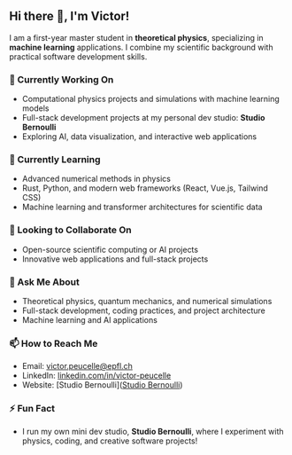 ## Hi there 👋, I'm Victor!

I am a first-year master student in **theoretical physics**, specializing in **machine learning** applications. I combine my scientific background with practical software development skills.  

### 🔭 Currently Working On
- Computational physics projects and simulations with machine learning models  
- Full-stack development projects at my personal dev studio: **Studio Bernoulli**  
- Exploring AI, data visualization, and interactive web applications  

### 🌱 Currently Learning
- Advanced numerical methods in physics  
- Rust, Python, and modern web frameworks (React, Vue.js, Tailwind CSS)  
- Machine learning and transformer architectures for scientific data  

### 👯 Looking to Collaborate On
- Open-source scientific computing or AI projects  
- Innovative web applications and full-stack projects  

### 💬 Ask Me About
- Theoretical physics, quantum mechanics, and numerical simulations  
- Full-stack development, coding practices, and project architecture  
- Machine learning and AI applications  

### 📫 How to Reach Me
- Email: victor.peucelle@epfl.ch  
- LinkedIn: [linkedin.com/in/victor-peucelle](https://www.linkedin.com/in/victor-peucelle-521910275/)
- Website: [Studio Bernoulli]([Studio Bernoulli](https://victor-pcll.github.io/Studio-Bernoulli/))

### ⚡ Fun Fact
- I run my own mini dev studio, **Studio Bernoulli**, where I experiment with physics, coding, and creative software projects!
